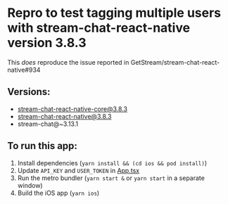 # Repro to test tagging multiple users with stream-chat-react-native version 3.8.3

This *does* reproduce the issue reported in GetStream/stream-chat-react-native#934

## Versions:

* stream-chat-react-native-core@3.8.3
* stream-chat-react-native@3.8.3
* stream-chat@~3.13.1

## To run this app:

1. Install dependencies (`yarn install && (cd ios && pod install)`)
2. Update `API_KEY` and `USER_TOKEN` in [App.tsx](./App.tsx)
3. Run the metro bundler (`yarn start &` or `yarn start` in a separate window)
4. Build the iOS app (`yarn ios`)
